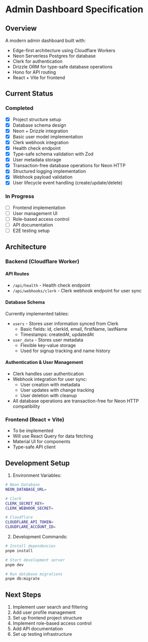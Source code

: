# Admin Dashboard Specification

## Overview

A modern admin dashboard built with:
- Edge-first architecture using Cloudflare Workers
- Neon Serverless Postgres for database
- Clerk for authentication
- Drizzle ORM for type-safe database operations
- Hono for API routing
- React + Vite for frontend

## Current Status

### Completed
- [x] Project structure setup
- [x] Database schema design
- [x] Neon + Drizzle integration
- [x] Basic user model implementation
- [x] Clerk webhook integration
- [x] Health check endpoint
- [x] Type-safe schema validation with Zod
- [x] User metadata storage
- [x] Transaction-free database operations for Neon HTTP
- [x] Structured logging implementation
- [x] Webhook payload validation
- [x] User lifecycle event handling (create/update/delete)

### In Progress
- [ ] Frontend implementation
- [ ] User management UI
- [ ] Role-based access control
- [ ] API documentation
- [ ] E2E testing setup

## Architecture

### Backend (Cloudflare Worker)

#### API Routes
- `/api/health` - Health check endpoint
- `/api/webhooks/clerk` - Clerk webhook endpoint for user sync

#### Database Schema
Currently implemented tables:
- `users` - Stores user information synced from Clerk
  - Basic fields: id, clerkId, email, firstName, lastName
  - Timestamps: createdAt, updatedAt
- `user_data` - Stores user metadata
  - Flexible key-value storage
  - Used for signup tracking and name history

#### Authentication & User Management
- Clerk handles user authentication
- Webhook integration for user sync:
  - User creation with metadata
  - User updates with change tracking
  - User deletion with cleanup
- All database operations are transaction-free for Neon HTTP compatibility

### Frontend (React + Vite)
- To be implemented
- Will use React Query for data fetching
- Material UI for components
- Type-safe API client

## Development Setup

1. Environment Variables:
```bash
# Neon Database
NEON_DATABASE_URL=

# Clerk
CLERK_SECRET_KEY=
CLERK_WEBHOOK_SECRET=

# Cloudflare
CLOUDFLARE_API_TOKEN=
CLOUDFLARE_ACCOUNT_ID=
```

2. Development Commands:
```bash
# Install dependencies
pnpm install

# Start development server
pnpm dev

# Run database migrations
pnpm db:migrate
```

## Next Steps

1. Implement user search and filtering
2. Add user profile management
3. Set up frontend project structure
4. Implement role-based access control
5. Add API documentation
6. Set up testing infrastructure 